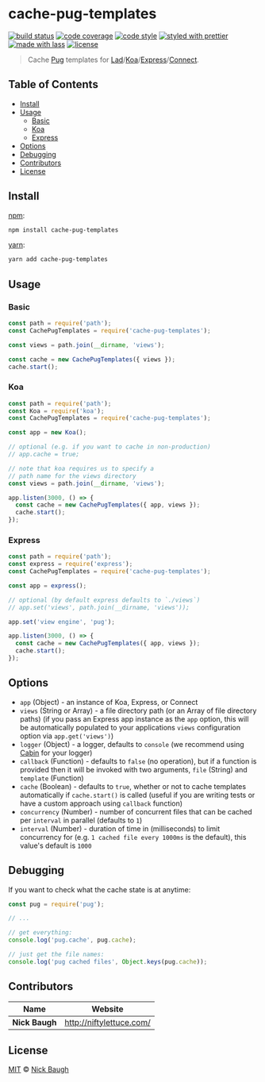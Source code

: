 # cache-pug-templates

[![build status](https://img.shields.io/travis/ladjs/cache-pug-templates.svg)](https://travis-ci.org/ladjs/cache-pug-templates)
[![code coverage](https://img.shields.io/codecov/c/github/ladjs/cache-pug-templates.svg)](https://codecov.io/gh/ladjs/cache-pug-templates)
[![code style](https://img.shields.io/badge/code_style-XO-5ed9c7.svg)](https://github.com/sindresorhus/xo)
[![styled with prettier](https://img.shields.io/badge/styled_with-prettier-ff69b4.svg)](https://github.com/prettier/prettier)
[![made with lass](https://img.shields.io/badge/made_with-lass-95CC28.svg)](https://lass.js.org)
[![license](https://img.shields.io/github/license/ladjs/cache-pug-templates.svg)](<>)

> Cache [Pug][] templates for [Lad][]/[Koa][]/[Express][]/[Connect][].


## Table of Contents

* [Install](#install)
* [Usage](#usage)
  * [Basic](#basic)
  * [Koa](#koa)
  * [Express](#express)
* [Options](#options)
* [Debugging](#debugging)
* [Contributors](#contributors)
* [License](#license)


## Install

[npm][]:

```sh
npm install cache-pug-templates
```

[yarn][]:

```sh
yarn add cache-pug-templates
```


## Usage

### Basic

```js
const path = require('path');
const CachePugTemplates = require('cache-pug-templates');

const views = path.join(__dirname, 'views');

const cache = new CachePugTemplates({ views });
cache.start();
```

### Koa

```js
const path = require('path');
const Koa = require('koa');
const CachePugTemplates = require('cache-pug-templates');

const app = new Koa();

// optional (e.g. if you want to cache in non-production)
// app.cache = true;

// note that koa requires us to specify a
// path name for the views directory
const views = path.join(__dirname, 'views');

app.listen(3000, () => {
  const cache = new CachePugTemplates({ app, views });
  cache.start();
});
```

### Express

```js
const path = require('path');
const express = require('express');
const CachePugTemplates = require('cache-pug-templates');

const app = express();

// optional (by default express defaults to `./views`)
// app.set('views', path.join(__dirname, 'views'));

app.set('view engine', 'pug');

app.listen(3000, () => {
  const cache = new CachePugTemplates({ app, views });
  cache.start();
});
```


## Options

* `app` (Object) - an instance of Koa, Express, or Connect
* `views` (String or Array) - a file directory path (or an Array of file directory paths) (if you pass an Express app instance as the `app` option, this will be automatically populated to your applications `views` configuration option via `app.get('views')`)
* `logger` (Object) - a logger, defaults to `console` (we recommend using [Cabin][] for your logger)
* `callback` (Function) - defaults to `false` (no operation), but if a function is provided then it will be invoked with two arguments, `file` (String) and `template` (Function)
* `cache` (Boolean) - defaults to `true`, whether or not to cache templates automatically if `cache.start()` is called (useful if you are writing tests or have a custom approach using `callback` function)
* `concurrency` (Number) - number of concurrent files that can be cached per `interval` in parallel (defaults to `1`)
* `interval` (Number) - duration of time in (milliseconds) to limit concurrency for (e.g. `1 cached file every 1000ms` is the default), this value's default is `1000`


## Debugging

If you want to check what the cache state is at anytime:

```js
const pug = require('pug');

// ...

// get everything:
console.log('pug.cache', pug.cache);

// just get the file names:
console.log('pug cached files', Object.keys(pug.cache));
```


## Contributors

| Name           | Website                    |
| -------------- | -------------------------- |
| **Nick Baugh** | <http://niftylettuce.com/> |


## License

[MIT](LICENSE) © [Nick Baugh](http://niftylettuce.com/)


## 

[npm]: https://www.npmjs.com/

[yarn]: https://yarnpkg.com/

[pug]: https://pugjs.org

[lad]: https://lad.js.org

[koa]: http://koajs.com

[express]: https://expressjs.com/

[connect]: https://github.com/senchalabs/connect

[cabin]: https://cabinjs.com
